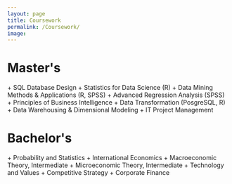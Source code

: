 ```yaml
---
layout: page
title: Coursework
permalink: /Coursework/
image: 
---
```


<h1>Master's</h1>
+ SQL Database Design
+ Statistics for Data Science (R)
+ Data Mining Methods & Applications (R, SPSS)
+ Advanced Regression Analysis (SPSS)
+ Principles of Business Intelligence
+ Data Transformation (PosgreSQL, R)
+ Data Warehousing & Dimensional Modeling
+ IT Project Management

<h1>Bachelor's</h1>
+ Probability and Statistics
+ International Economics
+ Macroeconomic Theory, Intermediate
+ Microeconomic Theory, Intermediate
+ Technology and Values
+ Competitive Strategy
+ Corporate Finance
